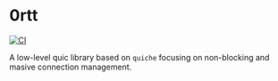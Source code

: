 # 0rtt

[![CI](https://github.com/ZeroRtt/0rtt/actions/workflows/ci.yaml/badge.svg)](https://github.com/ZeroRtt/0rtt/actions/workflows/ci.yaml)

A low-level quic library based on `quiche` focusing on non-blocking and masive
connection management.
